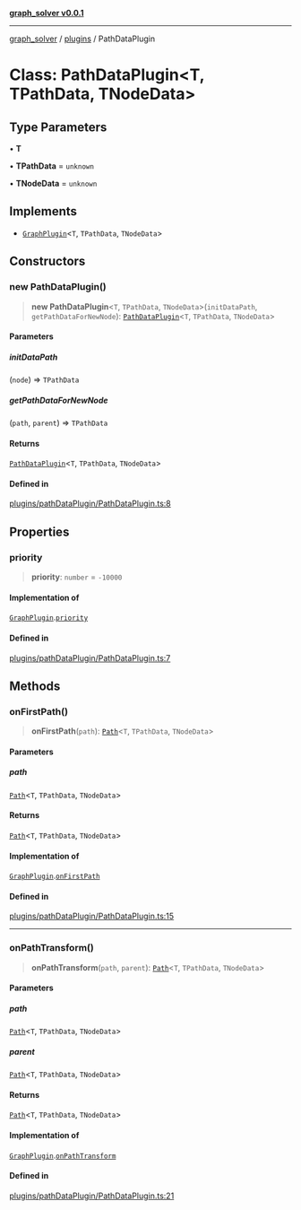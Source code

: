[**graph_solver v0.0.1**](../../../README.md)

***

[graph_solver](../../../globals.md) / [plugins](../README.md) / PathDataPlugin

# Class: PathDataPlugin\<T, TPathData, TNodeData\>

## Type Parameters

• **T**

• **TPathData** = `unknown`

• **TNodeData** = `unknown`

## Implements

- [`GraphPlugin`](../interfaces/GraphPlugin.md)\<`T`, `TPathData`, `TNodeData`\>

## Constructors

### new PathDataPlugin()

> **new PathDataPlugin**\<`T`, `TPathData`, `TNodeData`\>(`initDataPath`, `getPathDataForNewNode`): [`PathDataPlugin`](PathDataPlugin.md)\<`T`, `TPathData`, `TNodeData`\>

#### Parameters

##### initDataPath

(`node`) => `TPathData`

##### getPathDataForNewNode

(`path`, `parent`) => `TPathData`

#### Returns

[`PathDataPlugin`](PathDataPlugin.md)\<`T`, `TPathData`, `TNodeData`\>

#### Defined in

[plugins/pathDataPlugin/PathDataPlugin.ts:8](https://github.com/ahibis/grapthSolver/blob/0c6ad5227b2300e452a220efa1e98a9e3061f40c/src/plugins/pathDataPlugin/PathDataPlugin.ts#L8)

## Properties

### priority

> **priority**: `number` = `-10000`

#### Implementation of

[`GraphPlugin`](../interfaces/GraphPlugin.md).[`priority`](../interfaces/GraphPlugin.md#priority)

#### Defined in

[plugins/pathDataPlugin/PathDataPlugin.ts:7](https://github.com/ahibis/grapthSolver/blob/0c6ad5227b2300e452a220efa1e98a9e3061f40c/src/plugins/pathDataPlugin/PathDataPlugin.ts#L7)

## Methods

### onFirstPath()

> **onFirstPath**(`path`): [`Path`](../../../interfaces/Path.md)\<`T`, `TPathData`, `TNodeData`\>

#### Parameters

##### path

[`Path`](../../../interfaces/Path.md)\<`T`, `TPathData`, `TNodeData`\>

#### Returns

[`Path`](../../../interfaces/Path.md)\<`T`, `TPathData`, `TNodeData`\>

#### Implementation of

[`GraphPlugin`](../interfaces/GraphPlugin.md).[`onFirstPath`](../interfaces/GraphPlugin.md#onfirstpath)

#### Defined in

[plugins/pathDataPlugin/PathDataPlugin.ts:15](https://github.com/ahibis/grapthSolver/blob/0c6ad5227b2300e452a220efa1e98a9e3061f40c/src/plugins/pathDataPlugin/PathDataPlugin.ts#L15)

***

### onPathTransform()

> **onPathTransform**(`path`, `parent`): [`Path`](../../../interfaces/Path.md)\<`T`, `TPathData`, `TNodeData`\>

#### Parameters

##### path

[`Path`](../../../interfaces/Path.md)\<`T`, `TPathData`, `TNodeData`\>

##### parent

[`Path`](../../../interfaces/Path.md)\<`T`, `TPathData`, `TNodeData`\>

#### Returns

[`Path`](../../../interfaces/Path.md)\<`T`, `TPathData`, `TNodeData`\>

#### Implementation of

[`GraphPlugin`](../interfaces/GraphPlugin.md).[`onPathTransform`](../interfaces/GraphPlugin.md#onpathtransform)

#### Defined in

[plugins/pathDataPlugin/PathDataPlugin.ts:21](https://github.com/ahibis/grapthSolver/blob/0c6ad5227b2300e452a220efa1e98a9e3061f40c/src/plugins/pathDataPlugin/PathDataPlugin.ts#L21)
